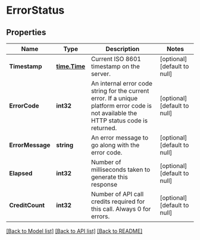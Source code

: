 # ErrorStatus

## Properties
Name | Type | Description | Notes
------------ | ------------- | ------------- | -------------
**Timestamp** | [**time.Time**](time.Time.md) | Current ISO 8601 timestamp on the server. | [optional] [default to null]
**ErrorCode** | **int32** | An internal error code string for the current error. If a unique platform error code is not available the HTTP status code is returned. | [optional] [default to null]
**ErrorMessage** | **string** | An error message to go along with the error code. | [optional] [default to null]
**Elapsed** | **int32** | Number of milliseconds taken to generate this response | [optional] [default to null]
**CreditCount** | **int32** | Number of API call credits required for this call. Always 0 for errors. | [optional] [default to null]

[[Back to Model list]](../README.md#documentation-for-models) [[Back to API list]](../README.md#documentation-for-api-endpoints) [[Back to README]](../README.md)

